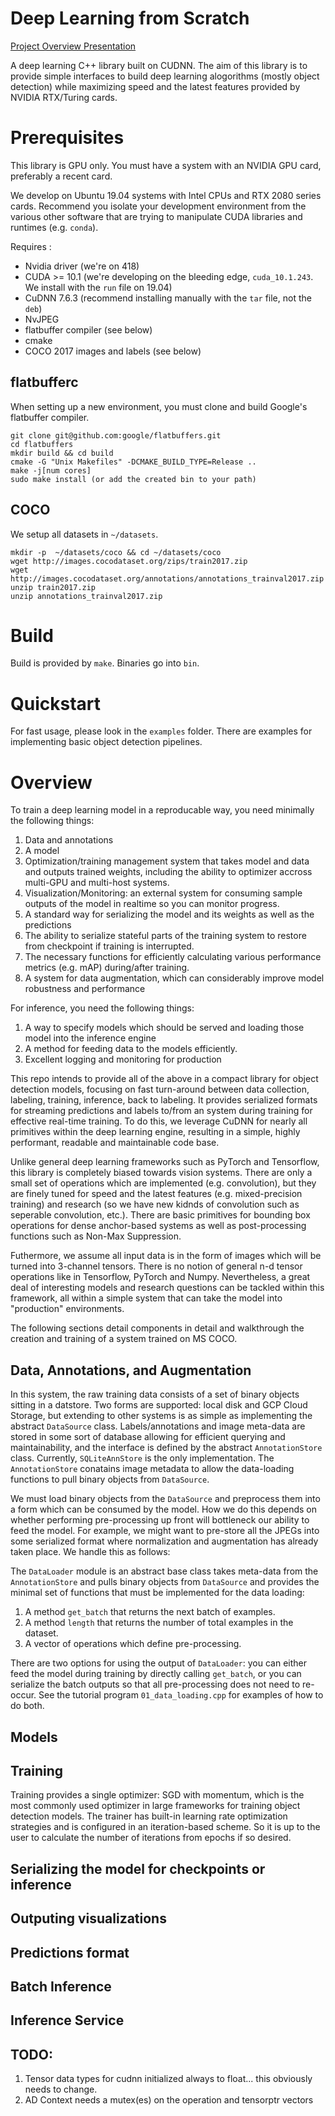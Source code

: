# Deep Learning from Scratch


[Project Overview Presentation](https://docs.google.com/presentation/d/13iccyzgeLPLY2YbbjRyn206PnmnWebZJnQ1kIaA85Uk/edit?usp=sharing)


A deep learning C++ library built on CUDNN. The aim of this library is to provide simple interfaces to build deep learning 
alogorithms (mostly object detection) while maximizing speed and the latest features provided by NVIDIA RTX/Turing cards.


# Prerequisites

This library is GPU only. You must have a system with an NVIDIA GPU card, preferably a recent card. 

We develop on Ubuntu 19.04 systems with Intel CPUs and RTX 2080 series cards. Recommend 
you isolate your development environment from the various other software that are trying 
to manipulate CUDA libraries and runtimes (e.g. `conda`).

Requires :
- Nvidia driver (we're on 418)
- CUDA >= 10.1 (we're developing on the bleeding edge, `cuda_10.1.243`. We install with the `run` file on 19.04)
- CuDNN 7.6.3 (recommend installing manually with the `tar` file, not the `deb`)
- NvJPEG
- flatbuffer compiler (see below)
- cmake
- COCO 2017 images and labels (see below)

## flatbufferc
When setting up a new environment, you must clone and build Google's flatbuffer compiler.

```
git clone git@github.com:google/flatbuffers.git
cd flatbuffers
mkdir build && cd build
cmake -G "Unix Makefiles" -DCMAKE_BUILD_TYPE=Release ..
make -j[num cores]
sudo make install (or add the created bin to your path)
```

## COCO 

We setup all datasets in `~/datasets`.

```
mkdir -p  ~/datasets/coco && cd ~/datasets/coco
wget http://images.cocodataset.org/zips/train2017.zip
wget http://images.cocodataset.org/annotations/annotations_trainval2017.zip
unzip train2017.zip
unzip annotations_trainval2017.zip
```

# Build

Build is provided by `make`. Binaries go into `bin`.


# Quickstart 

For fast usage, please look in the `examples` folder. There are examples for implementing basic object detection pipelines.


# Overview 

To train a deep learning model in a reproducable way, you need minimally the following things:

 1. Data and annotations
 2. A model
 3. Optimization/training management system that takes model and data and outputs trained weights, including the ability to optimizer accross multi-GPU and multi-host systems.
 4. Visualization/Monitoring: an external system for consuming sample outputs of the model in realtime so you can 
 monitor progress.
 5. A standard way for serializing the model and its weights as well as the predictions
 6. The ability to serialize stateful parts of the training system to restore from checkpoint if training is interrupted.
 7. The necessary functions for efficiently calculating various performance metrics (e.g. mAP) during/after training.
 8. A system for data augmentation, which can considerably improve model robustness and performance

For inference, you need the following things:

1. A way to specify models which should be served and loading those model into the inference engine
2. A method for feeding data to the models efficiently.
3. Excellent logging and monitoring for production

This repo intends to provide all of the above in a compact library for object detection models, focusing 
on fast turn-around between data collection, labeling, training, inference, back to labeling. It provides serialized formats for streaming predictions and labels to/from an system during training for effective real-time training. To do this, we leverage CuDNN for nearly all primitives within the deep learning engine, resulting in a simple, highly performant, readable and maintainable code base. 

Unlike general deep learning frameworks such as PyTorch and Tensorflow, this library is completely biased towards vision systems. There are only a small set of operations which are implemented (e.g. convolution), but they are finely tuned for speed and the latest features (e.g. mixed-precision training) and research (so we have new kidnds of convolution such as seperable convolution, etc.). There are basic primitives for bounding box operations for dense anchor-based systems as well as post-processing functions such as Non-Max Suppression. 

Futhermore, we assume all input data is in the form of images which will be turned into 3-channel tensors. There is no notion of general n-d tensor operations like in Tensorflow, PyTorch and Numpy. Nevertheless, a great deal of interesting models and research questions can be tackled within this framework, all within a simple system that can take the model into "production" environments.

The following sections detail components in detail and walkthrough the creation and training of a system trained on MS COCO.

## Data, Annotations, and Augmentation

In this system, the raw training data consists of a set of binary objects sitting in a datstore. Two forms are supported: local disk and GCP Cloud Storage, but extending to other systems is as simple as implementing the abstract `DataSource` class. Labels/annotations and image meta-data are stored in some sort of database allowing for efficient querying and maintainability, and the interface is defined by the abstract `AnnotationStore` class. Currently, `SQLiteAnnStore` is the only implementation. The `AnnotationStore` conatains image metadata to allow the data-loading functions to pull binary objects from `DataSource`.

We must load binary objects from the `DataSource` and preprocess them into a form which can be consumed by the model. How we do this depends on whether performing pre-processing up front will bottleneck our ability to feed the model. For example, we might want to pre-store all the JPEGs into some serialized format where normalization and augmentation has already taken place. We handle this as follows:

The `DataLoader` module is an abstract base class takes meta-data from the `AnnotationStore` and pulls binary objects from `DataSource` and provides the minimal set of functions that must be implemented for the data loading:
1. A method `get_batch` that returns the next batch of examples.
2. A method `length` that returns the number of total examples in the dataset.
3. A vector of operations which define pre-processing. 

There are two options for using the output of `DataLoader`: you can either feed the model 
during training by directly calling `get_batch`, or you can serialize the batch outputs so that all pre-processing 
does not need to re-occur. See the tutorial program `01_data_loading.cpp` for examples of how to do both.

## Models


## Training

Training provides a single optimizer: SGD with momentum, which is the most commonly used optimizer in large frameworks for training object detection models. The trainer has built-in learning rate optimization strategies and is configured in an iteration-based scheme. So it is up to the user to calculate the number of iterations from epochs if so desired.

## Serializing the model for checkpoints or inference


## Outputing visualizations


## Predictions format


## Batch Inference


## Inference Service

## TODO:

1. Tensor data types for cudnn initialized always to float... this obviously needs to change.
2. AD Context needs a mutex(es) on the operation and tensorptr vectors

